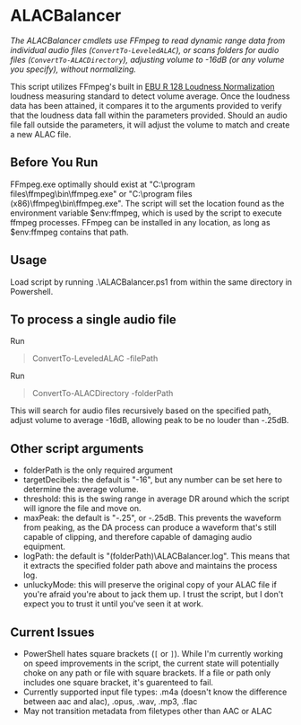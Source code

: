 # ALACBalancer

*The ALACBalancer cmdlets use FFmpeg to read dynamic range data from individual audio files (`ConvertTo-LeveledALAC`), or scans folders for audio files (`ConvertTo-ALACDirectory`), adjusting volume to -16dB (or any volume you specify), without normalizing.*



This script utilizes FFmpeg's built in [EBU R 128 Loudness Normalization](https://en.wikipedia.org/wiki/EBU_R_128) loudness measuring standard to detect volume average. Once the loudness data has been attained, it compares it to the arguments provided to verify that the loudness data fall within the parameters provided. Should an audio file fall outside the parameters, it will adjust the volume to match and create a new ALAC file.

## Before You Run

FFmpeg.exe optimally should exist at "C:\program files\ffmpeg\bin\ffmpeg.exe" or "C:\program files (x86)\ffmpeg\bin\ffmpeg.exe". The script will set the location found as the environment variable $env:ffmpeg, which is used by the script to execute ffmpeg processes. FFmpeg can be installed in any location, as long as $env:ffmpeg contains that path.

## Usage

Load script by running .\ALACBalancer.ps1 from within the same directory in Powershell.

## To process a single audio file

Run
>ConvertTo-LeveledALAC -filePath <Path to audio file>

Run
>ConvertTo-ALACDirectory -folderPath <Path to audio files>

This will search for audio files recursively based on the specified path, adjust volume to average -16dB, allowing peak to be no louder than -.25dB. 

## Other script arguments

- folderPath is the only required argument
- targetDecibels: the default is "-16", but any number can be set here to determine the average volume. 
- threshold: this is the swing range in average DR around which the script will ignore the file and move on.
- maxPeak: the default is "-.25", or -.25dB. This prevents the waveform from peaking, as the DA process can produce a waveform that's still capable of clipping, and therefore capable of damaging audio equipment.
- logPath: the default is "$($folderPath)\ALACBalancer.log". This means that it extracts the specified folder path above and maintains the process log.
- unluckyMode: this will preserve the original copy of your ALAC file if you're afraid you're about to jack them up. I trust the script, but I don't expect you to trust it until you've seen it at work.

## Current Issues

- PowerShell hates square brackets (`[` or `]`). While I'm currently working on speed improvements in the script, the current state will potentially choke on any path or file with square brackets. If a file or path only includes one square bracket, it's guarenteed to fail.
- Currently supported input file types: .m4a (doesn't know the difference between aac and alac), .opus, .wav, .mp3, .flac
- May not transition metadata from filetypes other than AAC or ALAC

